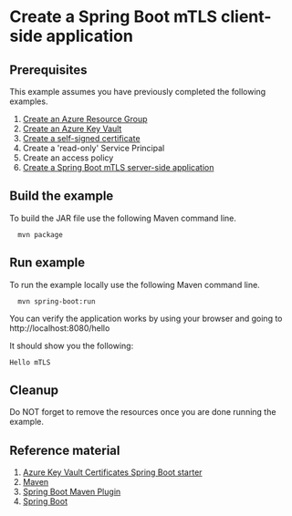 
# Create a Spring Boot mTLS client-side application

## Prerequisites

This example assumes you have previously completed the following examples.

1. [Create an Azure Resource Group](../../../general/group/create/README.md)
1. [Create an Azure Key Vault](../create/)
1. [Create a self-signed certificate](../create-self-signed-certificate/)
1. Create a 'read-only' Service Principal
1. Create an access policy
1. [Create a Spring Boot mTLS server-side application](../spring-boot-mtls-server-side/)

## Build the example

To build the JAR file use the following Maven command line.

```shell
  mvn package
```

## Run example

To run the example locally use the following Maven command line.

<!-- workflow.skip() -->
```shell
  mvn spring-boot:run
```

You can verify the application works by using your browser and going
to http://localhost:8080/hello

It should show you the following:

```text
Hello mTLS
```

## Cleanup

Do NOT forget to remove the resources once you are done running the example.

## Reference material

1. [Azure Key Vault Certificates Spring Boot starter](https://github.com/Azure/azure-sdk-for-java/tree/master/sdk/spring/azure-spring-boot-starter-keyvault-certificates)
1. [Maven](https://maven.apache.org/)
1. [Spring Boot Maven Plugin](https://docs.spring.io/spring-boot/docs/current/maven-plugin/reference/htmlsingle/)
1. [Spring Boot](https://spring.io/projects/spring-boot)
